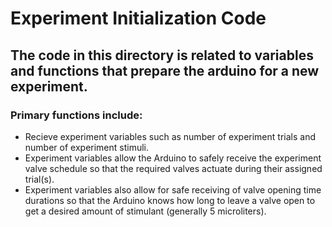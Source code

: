 # Experiment Initialization Code

## The code in this directory is related to variables and functions that prepare the arduino for a new experiment.

### Primary functions include:

- Recieve experiment variables such as number of experiment trials and number of experiment stimuli. 
- Experiment variables allow the Arduino to safely receive the experiment valve schedule so that the required valves actuate during their assigned trial(s).
- Experiment variables also allow for safe receiving of valve opening time durations so that the Arduino knows how long to leave a valve open to get a desired 
amount of stimulant (generally 5 microliters).

